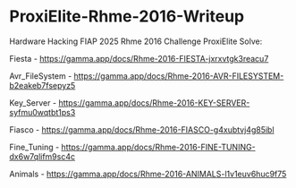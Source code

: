# ProxiElite-Rhme-2016-Writeup
Hardware Hacking FIAP 2025 Rhme 2016  Challenge ProxiElite Solve:

Fiesta - https://gamma.app/docs/Rhme-2016-FIESTA-jxrxvtgk3reacu7

Avr_FileSystem - https://gamma.app/docs/Rhme-2016-AVR-FILESYSTEM-b2eakeb7fsepyz5

Key_Server - https://gamma.app/docs/Rhme-2016-KEY-SERVER-syfmu0wqtbt1ps3

Fiasco - https://gamma.app/docs/Rhme-2016-FIASCO-g4xubtvj4g85ibl

Fine_Tuning - https://gamma.app/docs/Rhme-2016-FINE-TUNING-dx6w7qlifm9sc4c

Animals - https://gamma.app/docs/Rhme-2016-ANIMALS-l1v1euv6huc9f75


